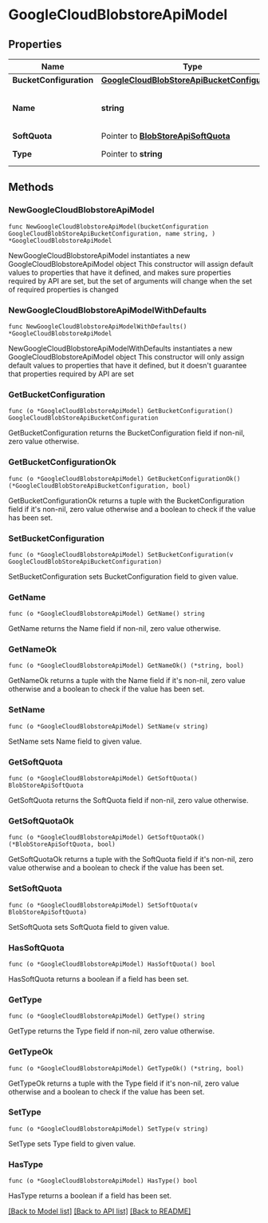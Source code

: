 # GoogleCloudBlobstoreApiModel

## Properties

Name | Type | Description | Notes
------------ | ------------- | ------------- | -------------
**BucketConfiguration** | [**GoogleCloudBlobStoreApiBucketConfiguration**](GoogleCloudBlobStoreApiBucketConfiguration.md) |  | 
**Name** | **string** | The name of the GC Storage blob store. | 
**SoftQuota** | Pointer to [**BlobStoreApiSoftQuota**](BlobStoreApiSoftQuota.md) |  | [optional] 
**Type** | Pointer to **string** | The blob store type. | [optional] [readonly] 

## Methods

### NewGoogleCloudBlobstoreApiModel

`func NewGoogleCloudBlobstoreApiModel(bucketConfiguration GoogleCloudBlobStoreApiBucketConfiguration, name string, ) *GoogleCloudBlobstoreApiModel`

NewGoogleCloudBlobstoreApiModel instantiates a new GoogleCloudBlobstoreApiModel object
This constructor will assign default values to properties that have it defined,
and makes sure properties required by API are set, but the set of arguments
will change when the set of required properties is changed

### NewGoogleCloudBlobstoreApiModelWithDefaults

`func NewGoogleCloudBlobstoreApiModelWithDefaults() *GoogleCloudBlobstoreApiModel`

NewGoogleCloudBlobstoreApiModelWithDefaults instantiates a new GoogleCloudBlobstoreApiModel object
This constructor will only assign default values to properties that have it defined,
but it doesn't guarantee that properties required by API are set

### GetBucketConfiguration

`func (o *GoogleCloudBlobstoreApiModel) GetBucketConfiguration() GoogleCloudBlobStoreApiBucketConfiguration`

GetBucketConfiguration returns the BucketConfiguration field if non-nil, zero value otherwise.

### GetBucketConfigurationOk

`func (o *GoogleCloudBlobstoreApiModel) GetBucketConfigurationOk() (*GoogleCloudBlobStoreApiBucketConfiguration, bool)`

GetBucketConfigurationOk returns a tuple with the BucketConfiguration field if it's non-nil, zero value otherwise
and a boolean to check if the value has been set.

### SetBucketConfiguration

`func (o *GoogleCloudBlobstoreApiModel) SetBucketConfiguration(v GoogleCloudBlobStoreApiBucketConfiguration)`

SetBucketConfiguration sets BucketConfiguration field to given value.


### GetName

`func (o *GoogleCloudBlobstoreApiModel) GetName() string`

GetName returns the Name field if non-nil, zero value otherwise.

### GetNameOk

`func (o *GoogleCloudBlobstoreApiModel) GetNameOk() (*string, bool)`

GetNameOk returns a tuple with the Name field if it's non-nil, zero value otherwise
and a boolean to check if the value has been set.

### SetName

`func (o *GoogleCloudBlobstoreApiModel) SetName(v string)`

SetName sets Name field to given value.


### GetSoftQuota

`func (o *GoogleCloudBlobstoreApiModel) GetSoftQuota() BlobStoreApiSoftQuota`

GetSoftQuota returns the SoftQuota field if non-nil, zero value otherwise.

### GetSoftQuotaOk

`func (o *GoogleCloudBlobstoreApiModel) GetSoftQuotaOk() (*BlobStoreApiSoftQuota, bool)`

GetSoftQuotaOk returns a tuple with the SoftQuota field if it's non-nil, zero value otherwise
and a boolean to check if the value has been set.

### SetSoftQuota

`func (o *GoogleCloudBlobstoreApiModel) SetSoftQuota(v BlobStoreApiSoftQuota)`

SetSoftQuota sets SoftQuota field to given value.

### HasSoftQuota

`func (o *GoogleCloudBlobstoreApiModel) HasSoftQuota() bool`

HasSoftQuota returns a boolean if a field has been set.

### GetType

`func (o *GoogleCloudBlobstoreApiModel) GetType() string`

GetType returns the Type field if non-nil, zero value otherwise.

### GetTypeOk

`func (o *GoogleCloudBlobstoreApiModel) GetTypeOk() (*string, bool)`

GetTypeOk returns a tuple with the Type field if it's non-nil, zero value otherwise
and a boolean to check if the value has been set.

### SetType

`func (o *GoogleCloudBlobstoreApiModel) SetType(v string)`

SetType sets Type field to given value.

### HasType

`func (o *GoogleCloudBlobstoreApiModel) HasType() bool`

HasType returns a boolean if a field has been set.


[[Back to Model list]](../README.md#documentation-for-models) [[Back to API list]](../README.md#documentation-for-api-endpoints) [[Back to README]](../README.md)



